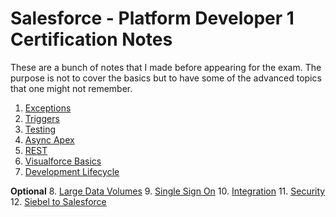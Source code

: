# Salesforce - Platform Developer 1 Certification Notes

These are a bunch of notes that I made before appearing for the exam. The purpose is not to cover the basics but to have some of the advanced topics that one might not remember.

1. [Exceptions](https://github.com/patnaikshekhar/Salesforce-Platform-Developer-1-Exam-Notes/blob/master/exceptions.md)
2. [Triggers](https://github.com/patnaikshekhar/Salesforce-Platform-Developer-1-Exam-Notes/blob/master/triggers.md)
3. [Testing](https://github.com/patnaikshekhar/Salesforce-Platform-Developer-1-Exam-Notes/blob/master/testing.md)
4. [Async Apex](https://github.com/patnaikshekhar/Salesforce-Platform-Developer-1-Exam-Notes/blob/master/async.md)
5. [REST](https://github.com/patnaikshekhar/Salesforce-Platform-Developer-1-Exam-Notes/blob/master/rest.md)
6. [Visualforce Basics](https://github.com/patnaikshekhar/Salesforce-Platform-Developer-1-Exam-Notes/blob/master/vf_basics.md)
7. [Development Lifecycle](https://github.com/patnaikshekhar/Salesforce-Platform-Developer-1-Exam-Notes/blob/master/lifecycle.md)

**Optional**
8. [Large Data Volumes](https://github.com/patnaikshekhar/Salesforce-Platform-Developer-1-Exam-Notes/blob/master/ldv.md)
9. [Single Sign On](https://github.com/patnaikshekhar/Salesforce-Platform-Developer-1-Exam-Notes/blob/master/sso.md)
10. [Integration](https://github.com/patnaikshekhar/Salesforce-Platform-Developer-1-Exam-Notes/blob/master/integration.md)
11. [Security](https://github.com/patnaikshekhar/Salesforce-Platform-Developer-1-Exam-Notes/blob/master/security.md)
12. [Siebel to Salesforce](https://github.com/patnaikshekhar/Salesforce-Platform-Developer-1-Exam-Notes/blob/master/siebel.md)